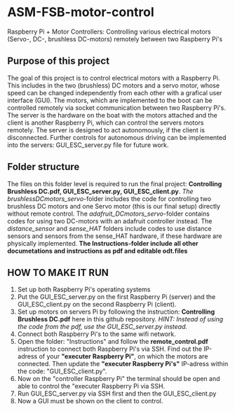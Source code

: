 # ASM-FSB-motor-control
Raspberry Pi + Motor Controllers: Controlling various electrical motors (Servo-, DC-, brushless DC-motors) remotely between two Raspberry Pi's
## Purpose of this project
The goal of this project is to control electrical motors with a Raspberry Pi. This includes in the two (brushless) DC motors and a servo motor, whose speed can be changed independently from each other with a grafical user interface (GUI).
The motors, which are implemented to the boot can be controlled remotely via socket communication between two Raspberry Pi's. The server is the hardware on the boat with the motors attached and the client is another Raspberry Pi, which can control the servers motors remotely.
The server is designed to act autonomously, if the client is disconnected. Further controls for autonomous driving can be implemented into the servers: GUI_ESC_server.py file for future work.
## Folder structure
The files on this folder level is required to run the final project: **Controlling Brushless DC.pdf, GUI_ESC_server.py, GUI_ESC_client.py**. *The brushlessDCmotors_servo*-folder includes the code for controlling two brushless DC motors and one Servo motor (this is our final setup) directly without remote control. The *adafruit_DCmotors_servo*-folder contains codes for using two DC-motors with an adafruit controller instead. The *distance_sensor* and *sense_HAT* folders include codes to use distance sensors and sensors from the sense_HAT hardware, if these hardware are physically implemented. **The Instructions-folder include all other documetations and instructions as pdf and editable odt.files** 
## HOW TO MAKE IT RUN
1. Set up both Raspberry Pi's operating systems
2. Put the GUI_ESC_server.py on the first Raspberry Pi (server) and the GUI_ESC_client.py on the second Raspberry Pi (client).
3. Set up motors on servers Pi by following the instruction: **Controlling Brushless DC.pdf** here in this github repository. *HINT: Instead of using the code from the pdf, use the GUI_ESC_server.py instead.*
4. Connect both Raspberry Pi's to the same wifi network.
5. Open the folder: "Instructions" and follow the **remote_control.pdf** instruction to connect both Raspberry Pi's via SSH. Find out the IP-adress of your **"executer Raspberry Pi"**, on which the motors are connected. Then update the **"executer Raspberry Pi's"** IP-adress within the code: "GUI_ESC_client.py".
6. Now on the "controller Raspberry Pi" the terminal should be open and able to control the "executer Raspberry Pi via SSH.
7. Run GUI_ESC_server.py via SSH first and then the GUI_ESC_client.py
8. Now a GUI must be shown on the client to control.
